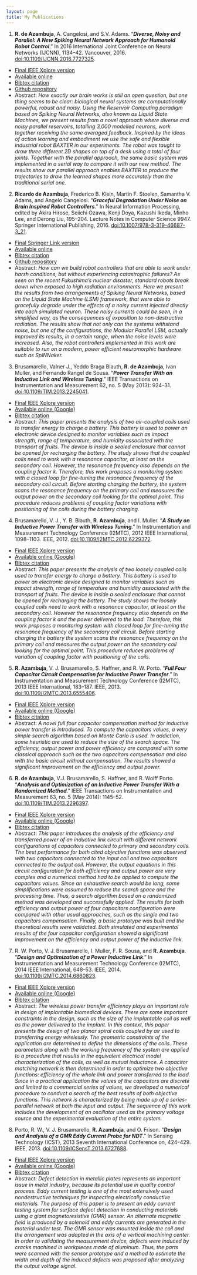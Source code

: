 ```yaml
---
layout: page
title: My Publications
---
```


1. **R. de Azambuja**, A. Cangelosi, and S.V. Adams. “**_Diverse, Noisy and Parallel: A New Spiking Neural Network Approach for Humanoid Robot Control_**.” In 2016 International Joint Conference on Neural Networks (IJCNN), 1134–42. Vancouver, 2016. [doi:10.1109/IJCNN.2016.7727325](http://dx.doi.org/10.1109/IJCNN.2016.7727325).
  * [Final IEEE Xplore version](http://ieeexplore.ieee.org/document/7727325/)
  * [Available online](https://github.com/ricardodeazambuja/IJCNN2016/raw/master/IJCNN2016_preprint.pdf)
  * [Bibtex citation](https://github.com/ricardodeazambuja/ricardodeazambuja.github.io/raw/master/public/citations/de_azambuja_diverse_2016.bib)
  * [Github repository](https://github.com/ricardodeazambuja/IJCNN2016)
  * Abstract: _How exactly our brain works is still an open question, but one thing seems to be clear: biological neural systems are computationally powerful, robust and noisy. Using the Reservoir Computing paradigm based on Spiking Neural Networks, also known as Liquid State Machines, we present results from a novel approach where diverse and noisy parallel reservoirs, totalling 3,000 modelled neurons, work together receiving the same averaged feedback. Inspired by the ideas of action learning and embodiment we use the safe and flexible industrial robot BAXTER in our experiments. The robot was taught to draw three different 2D shapes on top of a desk using a total of four joints. Together with the parallel approach, the same basic system was implemented in a serial way to compare it with our new method. The results show our parallel approach enables BAXTER to produce the trajectories to draw the learned shapes more accurately than the traditional serial one._
2. **Ricardo de Azambuja**, Frederico B. Klein, Martin F. Stoelen, Samantha V. Adams, and Angelo Cangelosi. “**_Graceful Degradation Under Noise on Brain Inspired Robot Controllers_**.” In Neural Information Processing, edited by Akira Hirose, Seiichi Ozawa, Kenji Doya, Kazushi Ikeda, Minho Lee, and Derong Liu, 195–204. Lecture Notes in Computer Science 9947. Springer International Publishing, 2016. [doi:10.1007/978-3-319-46687-3_21](http://dx.doi.org/10.1007/978-3-319-46687-3_21).
  * [Final Springer Link version](http://link.springer.com/chapter/10.1007/978-3-319-46687-3_21)
  * [Available online](https://github.com/ricardodeazambuja/ICONIP2016/raw/master/ICONIP2016_preprint.pdf)
  * [Bibtex citation](https://github.com/ricardodeazambuja/ricardodeazambuja.github.io/raw/master/public/citations/azambuja_graceful_2016.bib)
  * [Github repository](https://github.com/ricardodeazambuja/ICONIP2016)
  * Abstract: _How can we build robot controllers that are able to work under harsh conditions, but without experiencing catastrophic failures? As seen on the recent Fukushima’s nuclear disaster, standard robots break down when exposed to high radiation environments. Here we present the results from two arrangements of Spiking Neural Networks, based on the Liquid State Machine (LSM) framework, that were able to gracefully degrade under the effects of a noisy current injected directly into each simulated neuron. These noisy currents could be seen, in a simplified way, as the consequences of exposition to non-destructive radiation. The results show that not only can the systems withstand noise, but one of the configurations, the Modular Parallel LSM, actually improved its results, in a certain range, when the noise levels were increased. Also, the robot controllers implemented in this work are suitable to run on a modern, power efficient neuromorphic hardware such as SpiNNaker._
3. Brusamarello, Valner J., Yeddo Braga Blauth, **R. de Azambuja**, Ivan Muller, and Fernando Rangel de Sousa. “**_Power Transfer With an Inductive Link and Wireless Tuning_**.” IEEE Transactions on Instrumentation and Measurement 62, no. 5 (May 2013): 924–31. [doi:10.1109/TIM.2013.2245041](http://dx.doi.org/10.1109/TIM.2013.2245041).
  * [Final IEEE Xplore version](http://ieeexplore.ieee.org/document/6482618/)
  * [Available online (Google)](http://scholar.google.com/scholar?oi=bibs&hl=en&cluster=16111281918178162486)
  * [Bibtex citation](https://github.com/ricardodeazambuja/ricardodeazambuja.github.io/raw/master/public/citations/brusamarello_power_2013.bib)
  * Abstract: _This paper presents the analysis of two air-coupled coils used to transfer energy to charge a battery. This battery is used to power an electronic device designed to monitor variables such as impact strength, range of temperature, and humidity associated with the transport of fruits. The device is inside a sealed enclosure that cannot be opened for recharging the battery. The study shows that the coupled coils need to work with a resonance capacitor, at least on the secondary coil. However, the resonance frequency also depends on the coupling factor k. Therefore, this work proposes a monitoring system with a closed loop for fine-tuning the resonance frequency of the secondary coil circuit. Before starting charging the battery, the system scans the resonance frequency on the primary coil and measures the output power on the secondary coil looking for the optimal point. This procedure reduces problems of coupling factor variations with positioning of the coils during the battery charging._
4. Brusamarello, V. J., Y. B. Blauth, **R. Azambuja**, and I. Muller. “**_A Study on Inductive Power Transfer with Wireless Tuning_**.” In Instrumentation and Measurement Technology Conference (I2MTC), 2012 IEEE International, 1098–1103. IEEE, 2012. [doi:10.1109/I2MTC.2012.6229372](http://dx.doi.org/10.1109/I2MTC.2012.6229372).
  * [Final IEEE Xplore version](http://ieeexplore.ieee.org/document/6229372/)
  * [Available online (Google)](http://www.google.com/search?q="A+Study+on+Inductive+Power+Transfer+with+Wireless+Tuning")
  * [Bibtex citation](https://github.com/ricardodeazambuja/ricardodeazambuja.github.io/raw/master/public/citations/brusamarello_study_2012.bib)
  * Abstract: _This paper presents the analysis of two loosely coupled coils used to transfer energy to charge a battery. This battery is used to power an electronic device designed to monitor variables such as impact strength, range of temperature and humidity associated with the transport of fruits. The device is inside a sealed enclosure that cannot be opened for recharging the battery. The study shows the loosely coupled coils need to work with a resonance capacitor, at least on the secondary coil. However the resonance frequency also depends on the coupling factor k and the power delivered to the load. Therefore, this work proposes a monitoring system with closed loop for fine-tuning the resonance frequency of the secondary coil circuit. Before starting charging the battery the system scans the resonance frequency on the primary coil and measures the output power on the secondary coil looking for the optimal point. This procedure reduces problems of variation of coupling factor with positioning of the coils._
5. **R. Azambuja**, V. J. Brusamarello, S. Haffner, and R. W. Porto. “**_Full Four Capacitor Circuit Compensation for Inductive Power Transfer_**.” In Instrumentation and Measurement Technology Conference (I2MTC), 2013 IEEE International, 183–187. IEEE, 2013. [doi:10.1109/I2MTC.2013.6555406](http://dx.doi.org/10.1109/I2MTC.2013.6555406).
  * [Final IEEE Xplore version](http://ieeexplore.ieee.org/document/6555406/)
  * [Available online (Google)](http://www.google.com/search?q="Full+four+capacitor+circuit+compensation+for+inductive+power+transfer")
  * [Bibtex citation](https://github.com/ricardodeazambuja/ricardodeazambuja.github.io/raw/master/public/citations/azambuja_full_2013.bib)
  * Abstract: _A novel full four capacitor compensation method for inductive power transfer is introduced. To compute the capacitors values, a very simple search algorithm based on Monte Carlo is used. In addiction, some heuristic are used to reduce the size of the search space. The efficiency, output power and power efficiency are compared with some classical approach such as the two capacitors compensation and also with the basic circuit without compensation. The results showed a significant improvement on the efficiency and output power._
6. **R. de Azambuja**, V.J. Brusamarello, S. Haffner, and R. Wolff Porto. “**_Analysis and Optimization of an Inductive Power Transfer With a Randomized Method_**.” IEEE Transactions on Instrumentation and Measurement 63, no. 5 (May 2014): 1145–52. [doi:10.1109/TIM.2013.2296397](http://dx.doi.org/10.1109/TIM.2013.2296397).
  * [Final IEEE Xplore version](http://ieeexplore.ieee.org/document/6719500/)
  * [Available online (Google)](http://scholar.google.com/scholar?oi=bibs&hl=en&cluster=12486241629850522524)
  * [Bibtex citation](https://github.com/ricardodeazambuja/ricardodeazambuja.github.io/raw/master/public/citations/de_azambuja_analysis_2014.bib)
  * Abstract: _This paper introduces the analysis of the efficiency and transferred power of an inductive link circuit with different network configurations of capacitors connected to primary and secondary coils. The best performance for both cited objective functions was observed with two capacitors connected to the input coil and two capacitors connected to the output coil. However, the output equations in this circuit configuration for both efficiency and output power are very complex and a numerical method had to be applied to compute the capacitors values. Since an exhaustive search would be long, some simplifications were assumed to reduce the search space and the processing time. Thus, a search algorithm based on a randomized method was developed and successfully applied. The results for both efficiency and output power of four capacitors configuration were compared with other usual approaches, such as the single and two capacitors compensation. Finally, a basic prototype was built and the theoretical results were validated. Both simulated and experimental results of the four capacitor configuration showed a significant improvement on the efficiency and output power of the inductive link._
7. R. W. Porto, V. J. Brusamarello, I. Muller, F. R. Sousa, and **R. Azambuja**. “**_Design and Optimization of a Power Inductive Link_**.” In Instrumentation and Measurement Technology Conference (I2MTC), 2014 IEEE International, 648–53. IEEE, 2014. [doi:10.1109/I2MTC.2014.6860823](http://dx.doi.org/10.1109/I2MTC.2014.6860823).
  * [Final IEEE Xplore version](http://ieeexplore.ieee.org/document/6860823/)
  * [Available online (Google)](http://scholar.google.com/scholar?oi=bibs&hl=en&cluster=10833638267026289437)
  * [Bibtex citation](https://github.com/ricardodeazambuja/ricardodeazambuja.github.io/raw/master/public/citations/r_w_porto_design_2014.bib)
  * Abstract: _The wireless power transfer efficiency plays an important role in design of implantable biomedical devices. There are some important constraints in the design, such as the size of the implantable coil as well as the power delivered to the implant. In this context, this paper presents the design of two planar spiral coils coupled by air used to transferring energy wirelessly. The geometric constraints of the application are determined to define the dimensions of the coils. These parameters along with the working frequency of the system are applied to a procedure that results in the equivalent electrical model characterization of the coils, as well as mutual inductance. A capacitor matching network is then determined in order to optimize two objective functions: efficiency of the whole link and power transferred to the load. Since in a practical application the values of the capacitors are discrete and limited to a commercial series of values, we developed a numerical procedure to conduct a search of the best results of both objective functions. This network is characterized by being made up of a series-parallel network at both the input and output. The sequence of this work includes the development of an oscillator used as the primary voltage source and the experimental evaluation of the entire system._
8. Porto, R. W., V. J. Brusamarello, **R. Azambuja**, and O. Frison. “**_Design and Analysis of a GMR Eddy Current Probe for NDT_**.” In Sensing Technology (ICST), 2013 Seventh International Conference on, 424–429. IEEE, 2013. [doi:10.1109/ICSensT.2013.6727688](http://dx.doi.org/10.1109/ICSensT.2013.6727688).
  * [Final IEEE Xplore version](http://ieeexplore.ieee.org/document/6727688/)
  * [Available online (Google)](http://scholar.google.com/scholar?oi=bibs&hl=en&cluster=17563980425261212421)
  * [Bibtex citation](https://github.com/ricardodeazambuja/ricardodeazambuja.github.io/raw/master/public/citations/porto_design_2013.bib)
  * Abstract: _Defect detection in metallic plates represents an important issue in metal industry, because its potential use in quality control process. Eddy current testing is one of the most extensively used nondestructive techniques for inspecting electrically conductive materials. The purpose of this paper is to present an eddy current testing system for surface defect detection in conducting materials using a giant magnetoresistive (GMR) sensor. An alternate magnetic field is produced by a solenoid and eddy currents are generated in the material under test. The GMR sensor was mounted inside the coil and the arrangement was adapted in the axis of a vertical machining center. In order to validating the measurement device, defects were induced by cracks machined in workpieces made of aluminum. Thus, the parts were scanned with the sensor prototype and a method to estimate the width and depth of the induced defects was proposed after analyzing the output voltage signal._
